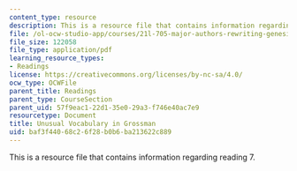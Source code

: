 ```yaml
---
content_type: resource
description: This is a resource file that contains information regarding reading 7.
file: /ol-ocw-studio-app/courses/21l-705-major-authors-rewriting-genesis-paradise-lost-and-twentieth-century-fantasy-spring-2009/baf3f44068c26f28b0b6ba213622c889_MIT21L_705S09_read07.pdf
file_size: 122058
file_type: application/pdf
learning_resource_types:
- Readings
license: https://creativecommons.org/licenses/by-nc-sa/4.0/
ocw_type: OCWFile
parent_title: Readings
parent_type: CourseSection
parent_uid: 57f9eac1-22d1-35e0-29a3-f746e40ac7e9
resourcetype: Document
title: Unusual Vocabulary in Grossman
uid: baf3f440-68c2-6f28-b0b6-ba213622c889
---
```

This is a resource file that contains information regarding reading 7.